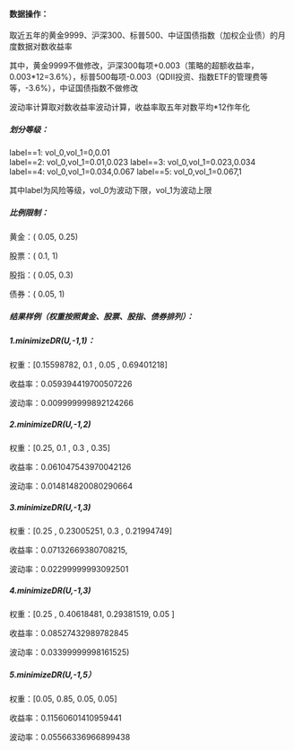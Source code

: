 #### 数据操作：

取近五年的黄金9999、沪深300、标普500、中证国债指数（加权企业债）的月度数据对数收益率

其中，黄金9999不做修改，沪深300每项+0.003（策略的超额收益率，0.003*12=3.6%），标普500每项-0.003（QDII投资、指数ETF的管理费等等，-3.6%），中证国债指数不做修改

波动率计算取对数收益率波动计算，收益率取五年对数平均*12作年化

##### 划分等级：

 label==1: vol_0,vol_1=0,0.01    
 label==2: vol_0,vol_1=0.01,0.023
 label==3: vol_0,vol_1=0.023,0.034
 label==4: vol_0,vol_1=0.034,0.067
 label==5: vol_0,vol_1=0.067,1

其中label为风险等级，vol_0为波动下限，vol_1为波动上限

##### 比例限制：

黄金：( 0.05, 0.25)

股票：( 0.1, 1)

股指：( 0.05, 0.3)

债券：( 0.05, 1)

##### 结果样例（权重按照黄金、股票、股指、债券排列）：

##### 1.minimizeDR(U,-1,1)：

权重：[0.15598782, 0.1       , 0.05      , 0.69401218]

收益率：0.059394419700507226

波动率：0.009999999892124266

##### 2.minimizeDR(U,-1,2)

权重：[0.25, 0.1 , 0.3 , 0.35]

收益率：0.061047543970042126

波动率：0.014814820080290664

##### 3.minimizeDR(U,-1,3)

权重：[0.25      , 0.23005251, 0.3       , 0.21994749]

收益率：0.07132669380708215,

波动率：0.02299999993092501

##### 4.minimizeDR(U,-1,3)

权重：[0.25      , 0.40618481, 0.29381519, 0.05      ] 

收益率：0.08527432989782845

波动率：0.03399999998161525)

##### 5.minimizeDR(U,-1,5）

权重：[0.05, 0.85, 0.05, 0.05]

收益率：0.11560601410959441

波动率：0.05566336966899438